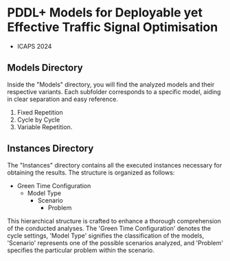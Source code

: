 # PDDL+ Models for Deployable yet Effective Traffic Signal Optimisation
- ICAPS 2024

## Models Directory
Inside the "Models" directory, you will find the analyzed models and their respective variants. Each subfolder corresponds to a specific model,  aiding in clear separation and easy reference.

1. Fixed Repetition
2. Cycle by Cycle
3. Variable Repetition.

## Instances Directory
The "Instances" directory contains all the executed instances necessary for obtaining the results. The structure is organized as follows:

- Green Time Configuration
    - Model Type
        - Scenario
            - Problem

This hierarchical structure is crafted to enhance a thorough comprehension of the conducted analyses. The 'Green Time Configuration' denotes the cycle settings, 'Model Type' signifies the classification of the models, 'Scenario' represents one of the possible scenarios analyzed, and 'Problem' specifies the particular problem within the scenario.